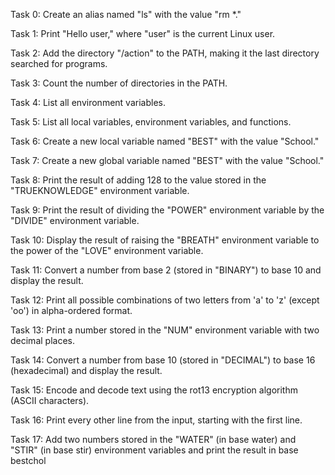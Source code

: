 Task 0: Create an alias named "ls" with the value "rm *."

Task 1: Print "Hello user," where "user" is the current Linux user.

Task 2: Add the directory "/action" to the PATH, making it the last directory searched for programs.

Task 3: Count the number of directories in the PATH.

Task 4: List all environment variables.

Task 5: List all local variables, environment variables, and functions.

Task 6: Create a new local variable named "BEST" with the value "School."

Task 7: Create a new global variable named "BEST" with the value "School."

Task 8: Print the result of adding 128 to the value stored in the "TRUEKNOWLEDGE" environment variable.

Task 9: Print the result of dividing the "POWER" environment variable by the "DIVIDE" environment variable.

Task 10: Display the result of raising the "BREATH" environment variable to the power of the "LOVE" environment variable.

Task 11: Convert a number from base 2 (stored in "BINARY") to base 10 and display the result.

Task 12: Print all possible combinations of two letters from 'a' to 'z' (except 'oo') in alpha-ordered format.

Task 13: Print a number stored in the "NUM" environment variable with two decimal places.

Task 14: Convert a number from base 10 (stored in "DECIMAL") to base 16 (hexadecimal) and display the result.

Task 15: Encode and decode text using the rot13 encryption algorithm (ASCII characters).

Task 16: Print every other line from the input, starting with the first line.

Task 17: Add two numbers stored in the "WATER" (in base water) and "STIR" (in base stir) environment variables and print the result in base bestchol
